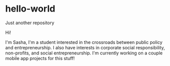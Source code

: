 # hello-world
Just another repository

Hi!

I'm Sasha, I'm a student interested in the crossroads between public policy and entrepreneurship. I also have interests in corporate social responsibility, non-profits, and social entrepreneurship. I'm currently working on a couple mobile app projects for this stuff!
